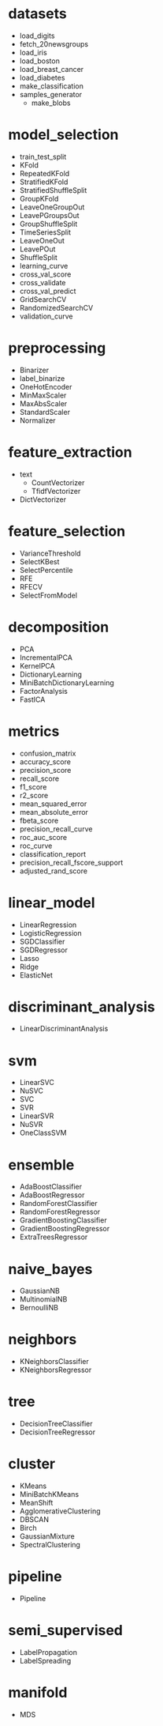 # datasets

- load_digits
- fetch_20newsgroups
- load_iris
- load_boston
- load_breast_cancer
- load_diabetes
- make_classification
- samples_generator
	- make_blobs



# model_selection

- train_test_split
- KFold
- RepeatedKFold
- StratifiedKFold
- StratifiedShuffleSplit
- GroupKFold
- LeaveOneGroupOut
- LeavePGroupsOut
- GroupShuffleSplit
- TimeSeriesSplit
- LeaveOneOut
- LeavePOut
- ShuffleSplit
- learning_curve
- cross_val_score
-  cross_validate
-  cross_val_predict
- GridSearchCV
- RandomizedSearchCV
- validation_curve



# preprocessing

- Binarizer
- label_binarize
- OneHotEncoder
- MinMaxScaler
- MaxAbsScaler
- StandardScaler
- Normalizer



# feature_extraction

- text
	- CountVectorizer
	- TfidfVectorizer
- DictVectorizer



# feature_selection

- VarianceThreshold
- SelectKBest
- SelectPercentile
- RFE
- RFECV
- SelectFromModel



# decomposition

- PCA
- IncrementalPCA
- KernelPCA
- DictionaryLearning
- MiniBatchDictionaryLearning
- FactorAnalysis
- FastICA



# metrics

- confusion_matrix
- accuracy_score
- precision_score
- recall_score
- f1_score
- r2_score
- mean_squared_error
- mean_absolute_error
- fbeta_score
- precision_recall_curve
- roc_auc_score
- roc_curve
- classification_report
- precision_recall_fscore_support
- adjusted_rand_score



# linear_model

- LinearRegression
- LogisticRegression
- SGDClassifier
- SGDRegressor
- Lasso
- Ridge
- ElasticNet



# discriminant_analysis

- LinearDiscriminantAnalysis



# svm

- LinearSVC
- NuSVC
- SVC
- SVR
- LinearSVR
- NuSVR
- OneClassSVM



# ensemble

- AdaBoostClassifier
- AdaBoostRegressor
- RandomForestClassifier
- RandomForestRegressor
- GradientBoostingClassifier
- GradientBoostingRegressor
- ExtraTreesRegressor

	

# naive_bayes

- GaussianNB
- MultinomialNB
- BernoulliNB



# neighbors

- KNeighborsClassifier
- KNeighborsRegressor



# tree

- DecisionTreeClassifier
- DecisionTreeRegressor



# cluster

- KMeans
- MiniBatchKMeans
- MeanShift
- AgglomerativeClustering
- DBSCAN
- Birch
- GaussianMixture
- SpectralClustering



# pipeline

- Pipeline



# semi_supervised

- LabelPropagation
- LabelSpreading



# manifold

- MDS